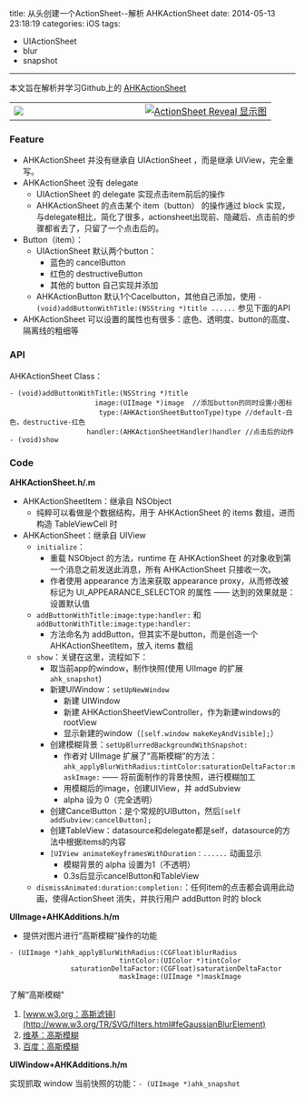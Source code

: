 title: 从头创建一个ActionSheet--解析 AHKActionSheet
date: 2014-05-13 23:18:19
categories: iOS
tags: 
- UIActionSheet
- blur
- snapshot
---

本文旨在解析并学习Github上的 [AHKActionSheet](https://github.com/fastred/AHKActionSheet)

<table><tr><td width=50%>
<img src ="https://raw.githubusercontent.com/fastred/AHKActionSheet/master/example.gif"/></td><td  width=50%><a   href="http://wkevin.qiniudn.com/Blog_ActionSheet-Reveal.png" title="点击放大"><img src ="http://wkevin.qiniudn.com/Blog_ActionSheet-Reveal.png" alt="ActionSheet Reveal 显示图" align="middle"/></a></td></tr></table>

### Feature

*	AHKActionSheet 并没有继承自 UIActionSheet ，而是继承 UIView，完全重写。
*	AHKActionSheet 没有 delegate
	*	UIActionSheet 的 delegate 实现点击item前后的操作
	*	AHKActionSheet 的点击某个 item（button） 的操作通过 block 实现，与delegate相比，简化了很多，actionsheet出现前、隐藏后、点击前的步骤都省去了，只留了一个点击后的。
*	Button（item）：
	*	UIActionSheet 默认两个button：
		*	蓝色的 cancelButton
		*	红色的 destructiveButton
		*	其他的 button 自己实现并添加
	*	AHKActionButton 默认1个Cacelbutton，其他自己添加，使用 `- (void)addButtonWithTitle:(NSString *)title ......` 参见下面的API
*	AHKActionSheet 可以设置的属性也有很多：底色、透明度、button的高度、隔离线的粗细等

### API

AHKActionSheet Class：

```
- (void)addButtonWithTitle:(NSString *)title 
                     image:(UIImage *)image  //添加button的同时设置小图标
                      type:(AHKActionSheetButtonType)type //default-白色，destructive-红色
                   handler:(AHKActionSheetHandler)handler //点击后的动作
- (void)show
```

### Code

**AHKActionSheet.h/.m**

*	AHKActionSheetItem：继承自 NSObject
	*	纯粹可以看做是个数据结构，用于 AHKActionSheet 的 items 数组，进而构造 TableViewCell 时
*	AHKActionSheet：继承自 UIView
	*	`initialize`：
		*	重载 NSObject 的方法，runtime 在 AHKActionSheet 的对象收到第一个消息之前发送此消息，所有 AHKActionSheet 只接收一次。
		*	作者使用 appearance 方法来获取 appearance proxy，从而修改被标记为 UI_APPEARANCE_SELECTOR 的属性 —— 达到的效果就是：设置默认值
	*	`addButtonWithTitle:image:type:handler:` 和 `addButtonWithTitle:image:type:handler:`
		*	方法命名为 addButton，但其实不是button，而是创造一个 AHKActionSheetItem，放入 items 数组
	*	`show`：关键在这里，流程如下：
		*	取当前app的window，制作快照(使用 UIImage 的扩展 `ahk_snapshot`)
		*	新建UIWindow：`setUpNewWindow`
			*	新建 UIWindow
			*	新建 AHKActionSheetViewController，作为新建windows的rootView
			*	显示新建的window（`[self.window makeKeyAndVisible];`）
		*	创建模糊背景：`setUpBlurredBackgroundWithSnapshot:`
			*	作者对 UIImage 扩展了“高斯模糊”的方法： `ahk_applyBlurWithRadius:tintColor:saturationDeltaFactor:maskImage:` —— 将前面制作的背景快照，进行模糊加工
			*	用模糊后的image，创建UIView，并 addSubview
			*	alpha 设为 0（完全透明）
		*	创建CancelButton：是个常规的UIButton，然后`[self addSubview:cancelButton];`
		*	创建TableView：datasource和delegate都是self，datasource的方法中根据items的内容
		*	`[UIView animateKeyframesWithDuration：......` 动画显示
			*	模糊背景的 alpha 设置为1（不透明）
			*	0.3s后显示cancelButton和TableView
	*	`dismissAnimated:duration:completion:`：任何item的点击都会调用此动画，使得ActionSheet 消失，并执行用户 addButton 时的 block

**UIImage+AHKAdditions.h/m**

*	提供对图片进行“高斯模糊”操作的功能 

```
- (UIImage *)ahk_applyBlurWithRadius:(CGFloat)blurRadius 
                           tintColor:(UIColor *)tintColor 
               saturationDeltaFactor:(CGFloat)saturationDeltaFactor 
                           maskImage:(UIImage *)maskImage
```

了解“高斯模糊”  
1.	[www.w3.org：高斯滤镜](http://www.w3.org/TR/SVG/filters.html#feGaussianBlurElement)  
2.	[维基：高斯模糊](http://zh.wikipedia.org/wiki/高斯模糊)  
3.	[百度：高斯模糊](http://baike.baidu.com/view/642651.htm)  

**UIWindow+AHKAdditions.h/m**

实现抓取 window 当前快照的功能：`- (UIImage *)ahk_snapshot`
